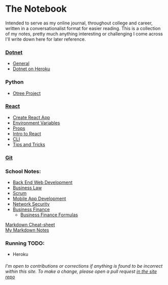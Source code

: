 # The Notebook
Intended to serve as my online journal, throughout college and career, written in a conversationalist format for easier reading. This is a collection of my notes, pretty much anything interesting or challenging I come across I'll write down here for later reference.  


### [Dotnet](DotNet\dotnet.md)
- [General](DotNet/dotnetAndVSCode.md)
- [Dotnet on Heroku](DotNet/DotNetOnHeroku.md)  

### Python
- [Otree Project](Python\Otree-Project.md)  

### [React](React/React.md)  
- [Create React App](React/Create-react-app.md)
- [Environment Variables](React/env-variables.md)
- [Props](React/props.md)
- [Intro to React](React/React-Intro.md)
- [CLI](React/React-Native-CLI.md)
- [Tips and Tricks](React/Tips-N-Tricks.md) 

### [Git](Git.md)

### School Notes: 
- [Back End Web Development](./School/Back-end-Web-Dev/BackEndWebDev.md)
- [Business Law](School/Business-Law/BusinessLawNotes.md)
- [Scrum](School/CIDM%204390/Scrum.md)
- [Mobile App Development](School/mobile-app-dev/CIDM-4385-MobileAppDev.md)
- [Network Security](School/Net-Sec/Net-Sec.md)
- [Business Finance](School/Business%20Finance/Finance%20Notes.md)
    - [Business Finance Formulas](School/Business%20Finance/Finance-Formulas.md)


[Markdown Cheat-sheet](https://github.com/adam-p/markdown-here/wiki/Markdown-Cheatsheet)  
[My Markdown Notes](Markdown.md)

###  Running TODO: 
* Heroku

###### I'm open to contributions or corrections if anything is found to be incorrect within this site. To make a change, please open a pull request [in the site repo](https://github.com/wchesley/The-Notebook)